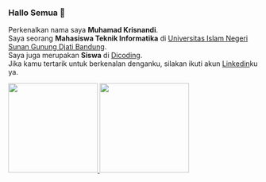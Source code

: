 ### Hallo Semua 👋

Perkenalkan nama saya **Muhamad Krisnandi**.  
Saya seorang **Mahasiswa Teknik Informatika** di [Universitas Islam Negeri Sunan Gunung Djati Bandung](https://uinsgd.ac.id/).  
Saya juga merupakan **Siswa** di [Dicoding](https://www.dicoding.com/).  
Jika kamu tertarik untuk berkenalan denganku, silakan ikuti akun [Linkedin](https://www.linkedin.com/in/muhamad-krisnandi-661519149/)ku ya.

<p align="left">
<a href="https://github.com/m-krisnandi">
  <img height="180em" src="https://github-readme-stats-eight-theta.vercel.app/api?username=gilangadhan&show_icons=true&theme=algolia&include_all_commits=true&count_private=true"/>
  <img height="180em" src="https://github-readme-stats-eight-theta.vercel.app/api/top-langs/?username=gilangadhan&layout=compact&langs_count=8&theme=algolia"/>
</a>
</p>
<!--
**m-krisnandi/m-krisnandi** is a ✨ _special_ ✨ repository because its `README.md` (this file) appears on your GitHub profile.

Here are some ideas to get you started:

- 🔭 I’m currently working on ...
- 🌱 I’m currently learning ...
- 👯 I’m looking to collaborate on ...
- 🤔 I’m looking for help with ...
- 💬 Ask me about ...
- 📫 How to reach me: ...
- 😄 Pronouns: ...
- ⚡ Fun fact: ...
-->
